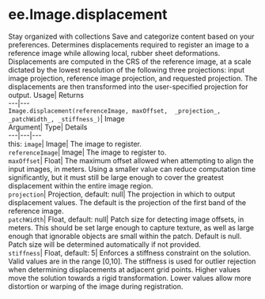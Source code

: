  
#  ee.Image.displacement 
Stay organized with collections  Save and categorize content based on your preferences. 
Determines displacements required to register an image to a reference image while allowing local, rubber sheet deformations. Displacements are computed in the CRS of the reference image, at a scale dictated by the lowest resolution of the following three projections: input image projection, reference image projection, and requested projection. The displacements are then transformed into the user-specified projection for output. Usage| Returns  
---|---  
`Image.displacement(referenceImage, maxOffset,  _projection_, _patchWidth_, _stiffness_)`| Image  
Argument| Type| Details  
---|---|---  
this: `image`| Image| The image to register.  
`referenceImage`| Image| The image to register to.  
`maxOffset`| Float| The maximum offset allowed when attempting to align the input images, in meters. Using a smaller value can reduce computation time significantly, but it must still be large enough to cover the greatest displacement within the entire image region.  
`projection`| Projection, default: null| The projection in which to output displacement values. The default is the projection of the first band of the reference image.  
`patchWidth`| Float, default: null| Patch size for detecting image offsets, in meters. This should be set large enough to capture texture, as well as large enough that ignorable objects are small within the patch. Default is null. Patch size will be determined automatically if not provided.  
`stiffness`| Float, default: 5| Enforces a stiffness constraint on the solution. Valid values are in the range [0,10]. The stiffness is used for outlier rejection when determining displacements at adjacent grid points. Higher values move the solution towards a rigid transformation. Lower values allow more distortion or warping of the image during registration.  
